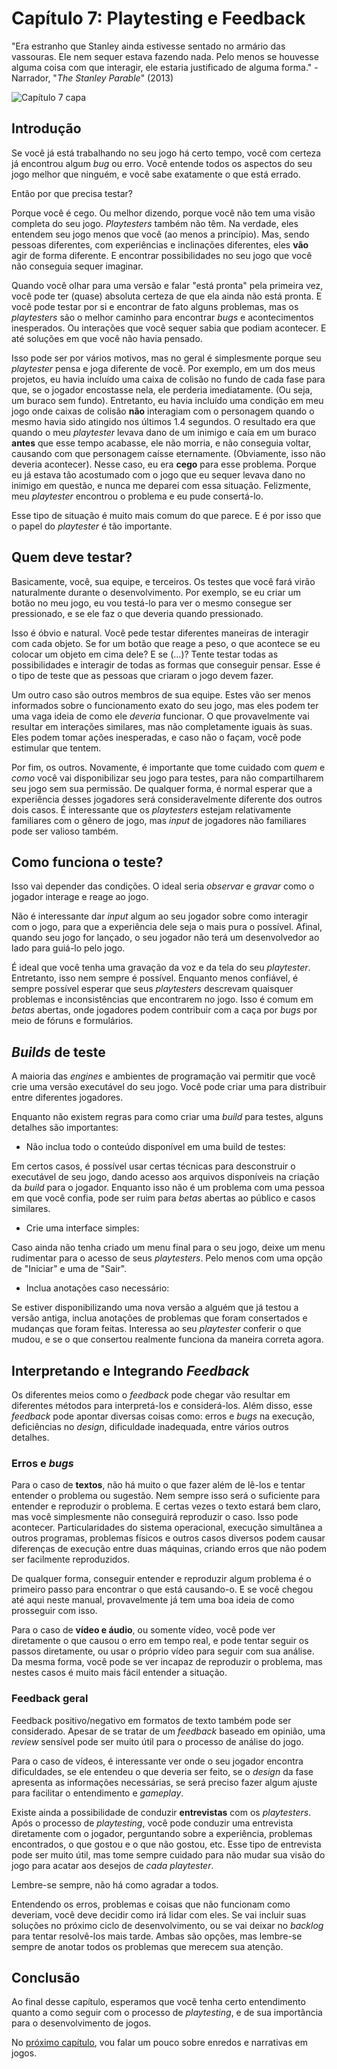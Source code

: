 
# Capítulo 7: Playtesting e Feedback
"Era estranho que Stanley ainda estivesse sentado no armário das vassouras. Ele nem sequer estava fazendo nada. Pelo menos se houvesse alguma coisa com que interagir, ele estaria justificado de alguma forma." - Narrador, "_The Stanley Parable_" (2013)

![Capítulo 7 capa](../Arquivos/Imagens/capa_07.png 'It was baffling that Stanley was still just sitting in the broom closet. He wasn\'t even doing anything, at least if there was something to interact with he\'d be justified in some way.')

## Introdução
Se você já está trabalhando no seu jogo há certo tempo, você com certeza já encontrou algum _bug_ ou erro. Você entende todos os aspectos do seu jogo melhor que ninguém, e você sabe exatamente o que está errado.

Então por que precisa testar?

Porque você é cego. Ou melhor dizendo, porque você não tem uma visão completa do seu jogo. _Playtesters_ também não têm. Na verdade, eles entendem seu jogo menos que você (ao menos a princípio). Mas, sendo pessoas diferentes, com experiências e inclinações diferentes, eles **vão** agir de forma diferente. E encontrar possibilidades no seu jogo que você não conseguia sequer imaginar.

Quando você olhar para uma versão e falar "está pronta" pela primeira vez, você pode ter (quase) absoluta certeza de que ela ainda não está pronta. E você pode testar por si e encontrar de fato alguns problemas, mas os _playtesters_ são o melhor caminho para encontrar _bugs_ e acontecimentos inesperados. Ou interações que você sequer sabia que podiam acontecer. E até soluções em que você não havia pensado. 

Isso pode ser por vários motivos, mas no geral é simplesmente porque seu _playtester_ pensa e joga diferente de você. Por exemplo, em um dos meus projetos, eu havia incluído uma caixa de colisão no fundo de cada fase para que, se o jogador encostasse nela, ele perderia imediatamente. (Ou seja, um buraco sem fundo). Entretanto, eu havia incluído uma condição em meu jogo onde caixas de colisão **não** interagiam com o personagem quando o mesmo havia sido atingido nos últimos 1.4 segundos. O resultado era que quando o meu _playtester_ levava dano de um inimigo e caía em um buraco **antes** que esse tempo acabasse, ele não morria, e não conseguia voltar, causando com que  personagem caísse eternamente. (Obviamente, isso não deveria acontecer). Nesse caso, eu era **cego** para esse problema. Porque eu já estava tão acostumado com o jogo que eu sequer levava dano no inimigo em questão, e nunca me deparei com essa situação. Felizmente, meu _playtester_ encontrou o problema e eu pude consertá-lo. 

Esse tipo de situação é muito mais comum do que parece. E é por isso que o papel do _playtester_ é tão importante.

## Quem deve testar?
Basicamente, você, sua equipe, e terceiros. Os testes que você fará virão naturalmente durante o desenvolvimento. Por exemplo, se eu criar um botão no meu jogo, eu vou testá-lo para ver o mesmo consegue ser pressionado, e se ele faz o que deveria quando pressionado.

Isso é óbvio e natural. Você pede testar diferentes maneiras de interagir com cada objeto. Se for um botão que reage a peso, o que acontece se eu colocar um objeto em cima dele? E se (...)? Tente testar todas as possibilidades e interagir de todas as formas que conseguir pensar. Esse é o tipo de teste que as pessoas que criaram o jogo devem fazer.

Um outro caso são outros membros de sua equipe. Estes vão ser menos informados sobre o funcionamento exato do seu jogo, mas eles podem ter uma vaga ideia de como ele _deveria_ funcionar. O que provavelmente vai resultar em interações similares, mas não completamente iguais às suas. Eles podem tomar ações inesperadas, e caso não o façam, você pode estimular que tentem. 

Por fim, os outros. Novamente, é importante que tome cuidado com _quem_ e _como_ você vai disponibilizar seu jogo para testes, para não compartilharem seu jogo sem sua permissão. De qualquer forma, é normal esperar que a experiência desses jogadores será consideravelmente diferente dos outros dois casos. É interessante que os _playtesters_ estejam relativamente familiares com o gênero de jogo, mas _input_ de jogadores não familiares pode ser valioso também.

## Como funciona o teste?
Isso vai depender das condições. O ideal seria _observar_ e _gravar_ como o jogador interage e reage ao jogo.

Não é interessante dar _input_ algum ao seu jogador sobre como interagir com o jogo, para que a experiência dele seja o mais pura o possível. Afinal, quando seu jogo for lançado, o seu jogador não terá um desenvolvedor ao lado para guiá-lo pelo jogo.

É ideal que você tenha uma gravação da voz e da tela do seu _playtester_. Entretanto, isso nem sempre é possível. Enquanto menos confiável, é sempre possível esperar que seus _playtesters_ descrevam quaisquer problemas e inconsistências que encontrarem no jogo. Isso é comum em _betas_ abertas, onde jogadores podem contribuir com a caça por _bugs_ por meio de fóruns e formulários.

## _Builds_ de teste
A maioria das _engines_ e ambientes de programação vai permitir que você crie uma versão executável do seu jogo. Você pode criar uma para distribuir entre diferentes jogadores.

Enquanto não existem regras para como criar uma _build_ para testes, alguns detalhes são importantes:

- Não inclua todo o conteúdo disponível em uma build de testes:

Em certos casos, é possível usar certas técnicas para desconstruir o executável de seu jogo, dando acesso aos arquivos disponíveis na criação da _build_ para o jogador. Enquanto isso não é um problema com uma pessoa em que você confia, pode ser ruim para _betas_ abertas ao público e casos similares.

- Crie uma interface simples:

Caso ainda não tenha criado um menu final para o seu jogo, deixe um menu rudimentar para o acesso de seus _playtesters_. Pelo menos com uma opção de "Iniciar" e uma de "Sair".

- Inclua anotações caso necessário:

Se estiver disponibilizando uma nova versão a alguém que já testou a versão antiga, inclua anotações de problemas que foram consertados e mudanças que foram feitas. Interessa ao seu _playtester_ conferir o que mudou, e se o que consertou realmente funciona da maneira correta agora.

## Interpretando e Integrando _Feedback_
Os diferentes meios como o _feedback_ pode chegar vão resultar em diferentes métodos para interpretá-los e considerá-los. Além disso, esse _feedback_ pode apontar diversas coisas como: erros e _bugs_ na execução, deficiências no _design_, dificuldade inadequada, entre vários outros detalhes. 

### Erros e _bugs_

Para o caso de **textos**, não há muito o que fazer além de lê-los e tentar entender o problema ou sugestão. Nem sempre isso será o suficiente para entender e reproduzir o problema. E certas vezes o texto estará bem claro, mas você simplesmente não conseguirá reproduzir o caso. Isso pode acontecer. Particularidades do sistema operacional, execução simultânea a outros programas, problemas físicos e outros casos diversos podem causar diferenças de execução entre duas máquinas, criando erros que não podem ser facilmente reproduzidos.

De qualquer forma, conseguir entender e reproduzir algum problema é o primeiro passo para encontrar o que está causando-o. E se você chegou até aqui neste manual, provavelmente já tem uma boa ideia de como prosseguir com isso.

Para o caso de **vídeo e áudio**, ou somente vídeo, você pode ver diretamente o que causou o erro em tempo real, e pode tentar seguir os passos diretamente, ou usar o próprio vídeo para seguir com sua análise. Da mesma forma, você pode se ver incapaz de reproduzir o problema, mas nestes casos é muito mais fácil entender a situação.

### Feedback geral

Feedback positivo/negativo em formatos de texto também pode ser considerado. Apesar de se tratar de um _feedback_ baseado em opinião, uma _review_ sensível pode ser muito útil para o processo de análise do jogo.

Para o caso de vídeos, é interessante ver onde o seu jogador encontra dificuldades, se ele entendeu o que deveria ser feito, se o _design_ da fase apresenta as informações necessárias, se será preciso fazer algum ajuste para facilitar o entendimento e _gameplay_.

Existe ainda a possibilidade de conduzir **entrevistas** com os _playtesters_. Após o processo de _playtesting_, você pode conduzir uma entrevista diretamente com o jogador, perguntando sobre a experiência, problemas encontrados, o que gostou e o que não gostou, etc. Esse tipo de entrevista pode ser muito útil, mas tome sempre cuidado para não mudar sua visão do jogo para acatar aos desejos de _cada_ _playtester_.

Lembre-se sempre, não há como agradar a todos.

Entendendo os erros, problemas e coisas que não funcionam como deveriam, você deve decidir como irá lidar com eles. Se vai incluir suas soluções no próximo ciclo de desenvolvimento, ou se vai deixar no _backlog_ para tentar resolvê-los mais tarde. Ambas são opções, mas lembre-se sempre de anotar todos os problemas que merecem sua atenção.

## Conclusão
Ao final desse capítulo, esperamos que você tenha certo entendimento quanto a como seguir com o processo de _playtesting_, e de sua importância para o desenvolvimento de jogos.

No [próximo capítulo](https://github.com/D-Waack/manualindiedev/blob/main/Capitulos/capitulo8.md), vou falar um pouco sobre enredos e narrativas em jogos.
